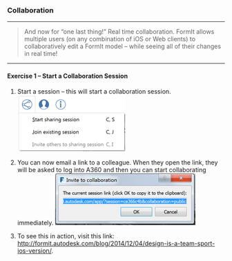 ### Collaboration
---

> And now for “one last thing!” Real time collaboration. FormIt allows multiple users (on any combination of iOS or Web clients) to collaboratively edit a FormIt model – while seeing all of their changes in real time!

---

#### Exercise 1 – Start a Collaboration Session

1. Start a session – this will start a collaboration session. 
![](./images/6c166d38-6851-4d62-b2dc-8f83efd958f8.png)

2. You can now email a link to a colleague. When they open the link, they will be asked to log into A360 and then you can start collaborating immediately. 
![](./images/0b10d035-0145-4762-aaeb-3d4d628cc4a7.png)

3. To see this in action, visit this link: <http://formit.autodesk.com/blog/2014/12/04/design-is-a-team-sport-ios-version/>.